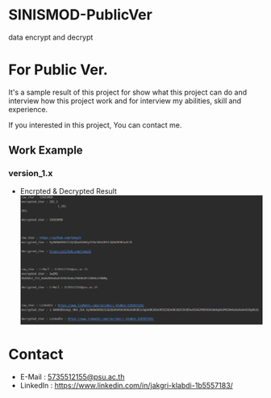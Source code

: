 # SINISMOD-PublicVer
data encrypt and decrypt 

# For Public Ver.
It's a sample result of this project for show what this project can do and interview how this project work 
 and for interview my abilities, skill and experience.


If you interested in this project, You can contact me.


## Work Example
### version_1.x

 - Encrpted & Decrypted Result
 ![v_one_result](./result/result.png)
 

 # Contact 
 - E-Mail : 5735512155@psu.ac.th
 - LinkedIn : https://www.linkedin.com/in/jakgri-klabdi-1b5557183/
